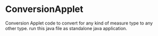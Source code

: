 # ConversionApplet
Conversion Applet code to convert for any kind of measure type to any other type.
run this java file as standalone java application.
